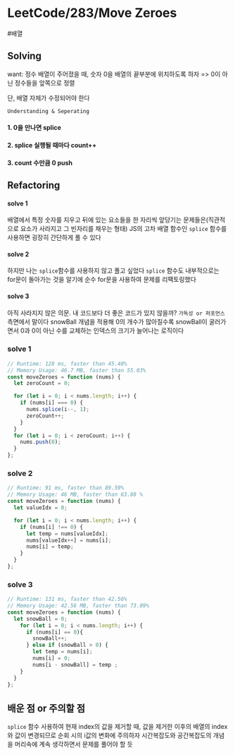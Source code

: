 # LeetCode/283/Move Zeroes

#배열

## Solving

want: 정수 배열이 주어졌을 때, 숫자 0을 배열의 끝부분에 위치하도록 하자
      => 0이 아닌 정수들을 앞쪽으로 정렬

단, 배열 자체가 수정되어야 한다

`Understanding & Seperating`
#### 1. 0을 만나면 splice
#### 2. splice 실행될 때마다 count++
#### 3. count 수만큼 0 push


## Refactoring

#### solve 1
배열에서 특정 숫자를 지우고 뒤에 있는 요소들을 한 자리씩 앞당기는 문제들은(직관적으로 요소가 사라지고 그 빈자리를 채우는 형태)
JS의 고차 배열 함수인 `splice` 함수를 사용하면 굉장히 간단하게 풀 수 있다

#### solve 2
하지만 나는 `splice`함수를 사용하지 않고 풀고 싶었다
`splice` 함수도 내부적으로는 for문이 돌아가는 것을 알기에 순수 for문을 사용하여 문제를 리팩토링했다

#### solve 3
아직 사라지지 않은 의문.
내 코드보다 더 좋은 코드가 있지 않을까?
`가독성 or 퍼포먼스` 측면에서 말이다
snowBall 개념을 적용해 0의 개수가 많아질수록 snowBall이 굴러가면서
0과 0이 아닌 수를 교체하는 인덱스의 크기가 늘어나는 로직이다


### solve 1

```js
// Runtime: 128 ms, faster than 45.48%
// Memory Usage: 46.7 MB, faster than 55.03%
const moveZeroes = function (nums) {
  let zeroCount = 0;

  for (let i = 0; i < nums.length; i++) {
    if (nums[i] === 0) {
      nums.splice(i--, 1);
      zeroCount++;
    }
  }
  for (let i = 0; i < zeroCount; i++) {
    nums.push(0);
  }
};
```

### solve 2

```js
// Runtime: 91 ms, faster than 89.59%
// Memory Usage: 46 MB, faster than 63.88 %
const moveZeroes = function (nums) {
  let valueIdx = 0;

  for (let i = 0; i < nums.length; i++) {
    if (nums[i] !== 0) {
      let temp = nums[valueIdx];
      nums[valueIdx++] = nums[i];
      nums[i] = temp;
    }
  }
};
```

### solve 3

```js
// Runtime: 131 ms, faster than 42.56%
// Memory Usage: 42.56 MB, faster than 73.09%
const moveZeroes = function (nums) {
  let snowBall = 0; 
    for (let i = 0; i < nums.length; i++) {
      if (nums[i] == 0){
        snowBall++;
      } else if (snowBall > 0) {
        let temp = nums[i];
        nums[i] = 0;
        nums[i - snowBall] = temp ;
    }
  }
};
```


## 배운 점 or 주의할 점
`splice` 함수 사용하여 현재 index의 값을 제거할 때,
값을 제거한 이후의 배열의 index와 값이 변경되므로 순회 시의 i값의 변화에 주의하자
시간복잡도와 공간복잡도의 개념을 머리속에 계속 생각하면서 문제를 풀어야 할 듯
